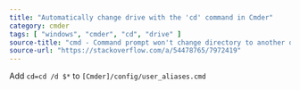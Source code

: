 ```yaml
---
title: "Automatically change drive with the 'cd' command in Cmder"
category: cmder
tags: [ "windows", "cmder", "cd", "drive" ]
source-title: "cmd - Command prompt won't change directory to another drive - Stack Overflow"
source-url: "https://stackoverflow.com/a/54478765/7972419"
---
```


Add `cd=cd /d $*` to `[Cmder]/config/user_aliases.cmd`